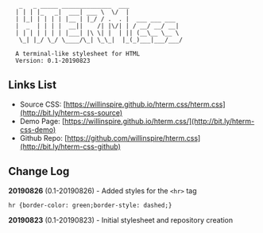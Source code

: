 ```
   _   _ _____ ______________  ___
  | | | |_   _|  ___| ___ \  \/  |
  | |_| | | | | |__ | |_/ / .  . |  ___ ___ ___
  |  _  | | | |  __||    /| |\/| | / __/ __/ __|
  | | | | | | | |___| |\ \| |  | || (__\__ \__ \
   \_| |_/ \_/ \____/\_| \_\_|  |_(_)___|___/___/

  A terminal-like stylesheet for HTML
  Version: 0.1-20190823

```

## Links List

- Source CSS: [https://willinspire.github.io/hterm.css/hterm.css](http://bit.ly/hterm-css-source)
- Demo Page: [https://willinspire.github.io/hterm.css/](http://bit.ly/hterm-css-demo)
- Github Repo: [https://github.com/willinspire/hterm.css](http://bit.ly/hterm-css-github)

## Change Log

**20190826** (0.1-20190826) - Added styles for the `<hr>` tag

```
hr {border-color: green;border-style: dashed;}
```

**20190823** (0.1-20190823) - Initial stylesheet and repository creation
